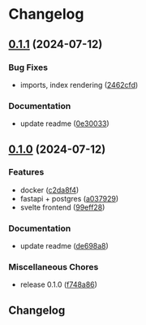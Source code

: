 # Changelog

## [0.1.1](https://github.com/pythoninthegrass/fuck45/compare/v0.1.0...v0.1.1) (2024-07-12)


### Bug Fixes

* imports, index rendering ([2462cfd](https://github.com/pythoninthegrass/fuck45/commit/2462cfdec4a08d16775a89b2b1e00975b17bd9a2))


### Documentation

* update readme ([0e30033](https://github.com/pythoninthegrass/fuck45/commit/0e30033a50b2c3f98b9f743fd904d2ad8ec53235))

## [0.1.0](https://github.com/pythoninthegrass/fuck45/compare/v0.1.0...v0.1.0) (2024-07-12)


### Features

* docker ([c2da8f4](https://github.com/pythoninthegrass/fuck45/commit/c2da8f45665736e7b877196d0eae2db6fa463289))
* fastapi + postgres ([a037929](https://github.com/pythoninthegrass/fuck45/commit/a037929b619d5af12fb7b87922f6280303054d5f))
* svelte frontend ([99eff28](https://github.com/pythoninthegrass/fuck45/commit/99eff28c8628e95fbccfc07bd4bfd2dec6ccd62d))


### Documentation

* update readme ([de698a8](https://github.com/pythoninthegrass/fuck45/commit/de698a80b071fd907f3eb2456332bc7176579437))


### Miscellaneous Chores

* release 0.1.0 ([f748a86](https://github.com/pythoninthegrass/fuck45/commit/f748a86966ea31ab17dcb2a43d9ffb7a9353544d))

## Changelog
